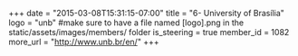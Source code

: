 +++
date = "2015-03-08T15:31:15-07:00"
title = "6- University of Brasília"
logo = "unb" #make sure to have a file named [logo].png in the static/assets/images/members/ folder
is_steering = true
member_id = 1082
more_url = "http://www.unb.br/en/"
+++